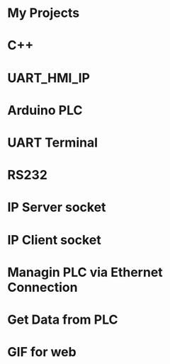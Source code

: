# My Projects
# C++
# UART_HMI_IP
# Arduino PLC
# UART Terminal
# RS232
# IP Server socket
# IP Client socket
# Managin PLC via Ethernet Connection
# Get Data from PLC
# GIF for web
